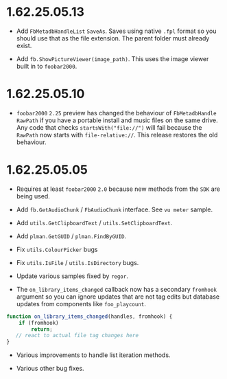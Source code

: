 # 1.62.25.05.13
- Add `FbMetadbHandleList` `SaveAs`. Saves using native `.fpl`
format so you should use that as the file extension. The
parent folder must already exist.

- Add `fb.ShowPictureViewer(image_path)`. This uses the image
viewer built in to `foobar2000`.

# 1.62.25.05.10
- `foobar2000` `2.25` preview has changed the behaviour of `FbMetadbHandle` `RawPath` if you
have a portable install and music files on the same drive. Any code that checks `startsWith("file://")`
will fail because the `RawPath` now starts with `file-relative://`. This release restores the old
behaviour.

# 1.62.25.05.05

- Requires at least `foobar2000` `2.0` because new methods from the `SDK` are being used.

- Add `fb.GetAudioChunk` / `FbAudioChunk` interface. See `vu meter` sample.

- Add `utils.GetClipboardText` / `utils.SetClipboardText`.

- Add `plman.GetGUID` / `plman.FindByGUID`.

- Fix `utils.ColourPicker` bugs

- Fix `utils.IsFile` / `utils.IsDirectory` bugs.

- Update various samples fixed by `regor`.

- The `on_library_items_changed` callback now has a secondary `fromhook` argument so you can ignore updates that are not tag edits but database updates from components like `foo_playcount`.

```js
function on_library_items_changed(handles, fromhook) {
    if (fromhook)
        return;
   // react to actual file tag changes here
}
```

- Various improvements to handle list iteration methods.

- Various other bug fixes.
